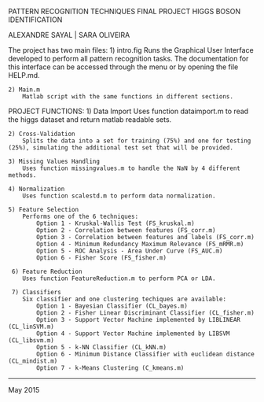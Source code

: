PATTERN RECOGNITION TECHNIQUES
FINAL PROJECT
HIGGS BOSON IDENTIFICATION

ALEXANDRE SAYAL  |  SARA OLIVEIRA

The project has two main files:
	1) intro.fig
		Runs the Graphical User Interface developed to perform all pattern recognition tasks.
		The documentation for this interface can be accessed through the menu or by opening the file HELP.md.

	2) Main.m
		Matlab script with the same functions in different sections.


PROJECT FUNCTIONS:
	1) Data Import
		Uses function dataimport.m to read the higgs dataset and return matlab readable sets.

	2) Cross-Validation
		Splits the data into a set for training (75%) and one for testing (25%), simulating the additional test set that will be provided.

	3) Missing Values Handling
		Uses function missingvalues.m to handle the NaN by 4 different methods.

	4) Normalization
		Uses function scalestd.m to perform data normalization.

	5) Feature Selection
		Performs one of the 6 techniques:
			Option 1 - Kruskal-Wallis Test (FS_kruskal.m)
			Option 2 - Correlation between features (FS_corr.m)
			Option 3 - Correlation between features and labels (FS_corr.m)
			Option 4 - Minimum Redundancy Maximum Relevance (FS_mRMR.m)
			Option 5 - ROC Analysis - Area Under Curve (FS_AUC.m)
			Option 6 - Fisher Score (FS_fisher.m)

	 6) Feature Reduction
	 	Uses function FeatureReduction.m to perform PCA or LDA.

	 7) Classifiers
	 	Six classifier and one clustering techiques are available:
	 		Option 1 - Bayesian Classifier (CL_bayes.m)
	 		Option 2 - Fisher Linear Discriminant Classifier (CL_fisher.m)
	 		Option 3 - Support Vector Machine implemented by LIBLINEAR (CL_linSVM.m)
	 		Option 4 - Support Vector Machine implemented by LIBSVM (CL_libsvm.m)
	 		Option 5 - k-NN Classifier (CL_kNN.m)
	 		Option 6 - Minimum Distance Classifier with euclidean distance (CL_mindist.m)
	 		Option 7 - k-Means Clustering (C_kmeans.m)


----------------------
May 2015

